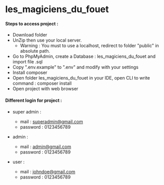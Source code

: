 # les_magiciens_du_fouet
#### Steps to access project :
- Download folder  
- UnZip then use your local server.  
  * Warning : You must to use a localhost, redirect to folder "public" in absolute path.   
- Go to PhpMyAdmin, create a Database : les_magiciens_du_fouet and import file .sql  
- Copy ".env.example" to ".env" and modify with your settings  
- Install composer  
- Open folder les_magiciens_du_fouet in your IDE, open CLI to write command : composer install  
- Open project with web browser  
  
  
  
#### Different login for project :  
- super admin :  
  * mail : superadmin@gmail.com  
  * password : 0123456789  
  
- admin :  
  * mail : admin@gmail.com  
  * password : 0123456789  
  
- user :  
  * mail : johndoe@gmail.com  
  * password : 0123456789  

